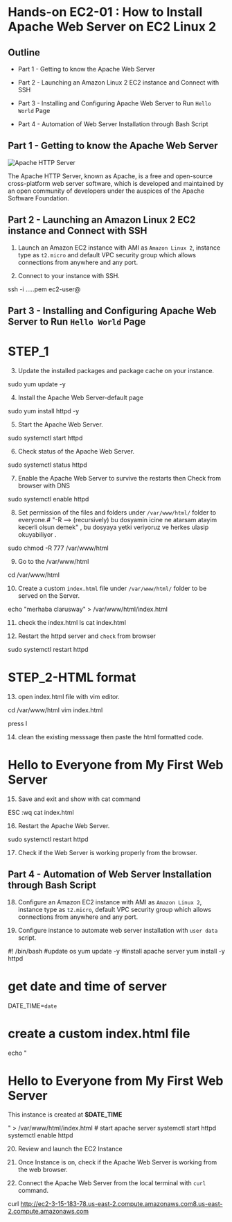# Hands-on EC2-01 : How to Install Apache Web Server on EC2 Linux 2

## Outline

- Part 1 - Getting to know the Apache Web Server

- Part 2 - Launching an Amazon Linux 2 EC2 instance and Connect with SSH

- Part 3 - Installing and Configuring Apache Web Server to Run `Hello World` Page

- Part 4 - Automation of Web Server Installation through Bash Script

## Part 1 - Getting to know the Apache Web Server

![Apache HTTP Server](./apache-web-server.png)

The Apache HTTP Server, known as Apache, is a free and open-source cross-platform web server software, which is developed and maintained by an open community of developers under the auspices of the Apache Software Foundation.

## Part 2 - Launching an Amazon Linux 2 EC2 instance and Connect with SSH

1. Launch an Amazon EC2 instance with AMI as `Amazon Linux 2`, instance type as `t2.micro` and default VPC security group which allows connections from anywhere and any port.

2. Connect to your instance with SSH.


ssh -i .....pem ec2-user@


## Part 3 - Installing and Configuring Apache Web Server to Run `Hello World` Page

# STEP_1

3. Update the installed packages and package cache on your instance.


sudo yum update -y


4. Install the Apache Web Server-default page


sudo yum install httpd -y


5. Start the Apache Web Server.


sudo systemctl start httpd


6. Check status of the Apache Web Server.


sudo systemctl status httpd

7. Enable the Apache Web Server to survive the restarts 
then Check from browser with DNS

sudo systemctl enable httpd



8. Set permission of the files and folders under `/var/www/html/` folder to everyone.# "-R  --> (recursively) bu dosyamin icine ne atarsam atayim kecerli olsun demek" , bu dosyaya yetki veriyoruz ve herkes ulasip okuyabiliyor .


sudo chmod -R 777 /var/www/html


9. Go to the /var/www/html

cd /var/www/html

10. Create a custom `index.html` file under `/var/www/html/` folder to be served on the Server.

echo "merhaba clarusway" > /var/www/html/index.html

11. check the index.html
ls 
cat index.html

12. Restart the httpd server and `check` from browser

sudo systemctl restart httpd

# STEP_2-HTML format

13. open index.html  file with vim editor.

cd /var/www/html
vim index.html

press I

14. clean the existing messsage then paste the html formatted code.

<html>
<head>
    <title> My First Web Server</title>
</head>
<body>
    <h1>Hello to Everyone from My First Web Server</h1>
</body>
</html>

15. Save and exit and show with cat command

ESC :wq
cat index.html

16. Restart the Apache Web Server.

sudo systemctl restart httpd

17. Check if the Web Server is working properly from the browser.

## Part 4 - Automation of Web Server Installation through Bash Script

18. Configure an Amazon EC2 instance with AMI as `Amazon Linux 2`, instance type as `t2.micro`, default VPC security group which allows connections from anywhere and any port.

19. Configure instance to automate web server installation with `user data` script.

#! /bin/bash
#update os
yum update -y
#install apache server
yum install -y httpd
# get date and time of server
DATE_TIME=`date`
# create a custom index.html file
echo "<html>
<head>
    <title> My First Web Server</title>
</head>
<body>
    <h1>Hello to Everyone from My First Web Server</h1>
    <p>This instance is created at <b>$DATE_TIME</b></p>
</body>
</html>" > /var/www/html/index.html
# start apache server
systemctl start httpd
systemctl enable httpd


20. Review and launch the EC2 Instance

21. Once Instance is on, check if the Apache Web Server is working from the web browser.

22. Connect the Apache Web Server from the local terminal with `curl` command.


curl http://ec2-3-15-183-78.us-east-2.compute.amazonaws.com8.us-east-2.compute.amazonaws.com

